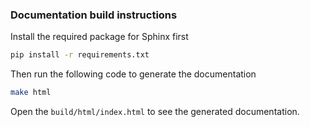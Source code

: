### Documentation build instructions
Install the required package for Sphinx first
```sh
pip install -r requirements.txt
```
Then run the following code to generate the documentation
```sh
make html
```
Open the `build/html/index.html` to see the generated documentation.
